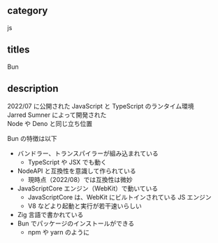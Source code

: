 ## category

js

## titles

Bun

## description

2022/07 に公開された JavaScript と TypeScript のランタイム環境  
Jarred Sumner によって開発された  
Node や Deno と同じ立ち位置

Bun の特徴は以下

- バンドラー、トランスパイラーが組み込まれている
  - TypeScript や JSX でも動く
- NodeAPI と互換性を意識して作られている
  - 現時点（2022/08）では互換性は微妙
- JavaScriptCore エンジン（WebKit）で動いている
  - JavaScriptCore は、WebKit にビルトインされている JS エンジン
  - V8 などより起動と実行が若干速いらしい
- Zig 言語で書かれている
- Bun でパッケージのインストールができる
  - npm や yarn のように
